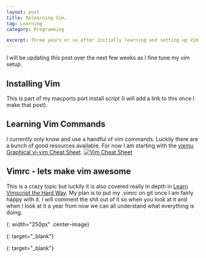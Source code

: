 ```yaml
---
layout: post
title: Relearning Vim.
tag: Learning
category: Programming

excerpt: Three years or so after initially learning and setting up Vim, I do it again and try to document all I learned.
---
```



I will be updating this post over the next few weeks as I fine tune my vim setup. 

## Installing Vim

This is part of my macports port install script (I will add a link to this once I make that post).

## Learning Vim Commands

I currently only know and use a handful of vim commands. Luckily there are a bunch of good resources available. For now I am starting with the [viemu Graphical vi-vim Cheat Sheet][vim].
[![Vim Cheat Sheet][cheatsheet]][vim]


## Vimrc - lets make vim awesome

This is a crazy topic but luckily it is also covered really in depth in [Learn Vimscript the Hard Way][vimscript]. My plan is to put my .vimrc on git once I am fairly happy with it. I will comment the shit out of it so when you look at it and when I look at it a year from now we can all understand what everything is doing.

[cheatsheet]:http://www.viemu.com/vi-vim-cheat-sheet.gif
{: width="250px" .center-image}

[vim]:http://www.viemu.com/a_vi_vim_graphical_cheat_sheet_tutorial.html
{: target="_blank"}

[vimscript]:http://learnvimscriptthehardway.stevelosh.com/chapters/00.html
{: target="_blank"}
